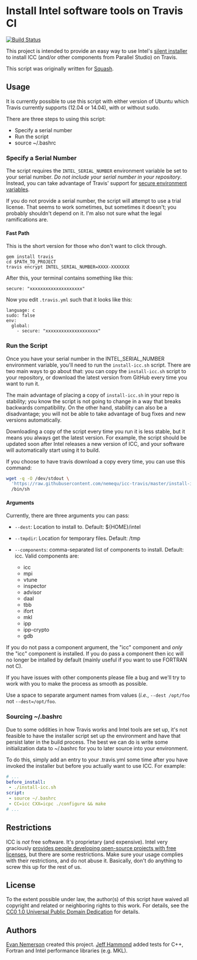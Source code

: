 # Install Intel software tools on Travis CI

[![Build Status](https://travis-ci.org/nemequ/icc-travis.svg?branch=master)](https://travis-ci.org/jeffhammond/icc-travis)

This project is intended to provide an easy way to use Intel's
[silent installer](https://software.intel.com/en-us/articles/intel-composer-xe-2015-silent-installation-guide)
to install ICC (and/or other components from Parallel Studio) on
Travis.

This script was originally written for
[Squash](https://quixdb.github.io/squash).

## Usage

It is currently possible to use this script with either version of
Ubuntu which Travis currently supports (12.04 or 14.04), with or
without sudo.

There are three steps to using this script:

* Specify a serial number
* Run the script
* source ~/.bashrc

### Specify a Serial Number

The script requires the `INTEL_SERIAL_NUMBER` environment variable be
set to your serial number.  *Do not include your serial number in your
repository*.  Instead, you can take advantage of Travis' support for
[secure environment variables](http://docs.travis-ci.com/user/encryption-keys/).

If you do not provide a serial number, the script will attempt to use
a trial license.  That seems to work sometimes, but sometimes it doesn't;
you probably shouldn't depend on it.  I'm also not sure what the legal
ramifications are.

#### Fast Path

This is the short version for those who don't want to click through.
```
gem install travis
cd $PATH_TO_PROJECT
travis encrypt INTEL_SERIAL_NUMBER=XXXX-XXXXXXX
```

After this, your terminal contains something like this:
```
secure: "xxxxxxxxxxxxxxxxxxxx"
```

Now you edit `.travis.yml` such that it looks like this:
```
language: c
sudo: false
env:
  global:
    - secure: "xxxxxxxxxxxxxxxxxxxx"
```

### Run the Script

Once you have your serial number in the INTEL_SERIAL_NUMBER
environment variable, you'll need to run the `install-icc.sh` script.
There are two main ways to go about that: you can copy the
`install-icc.sh` script to your repository, or download the latest
version from GitHub every time you want to run it.

The main advantage of placing a copy of `install-icc.sh` in your repo
is stability; you know the script is not going to change in a way that
breaks backwards compatibility.  On the other hand, stability can also
be a disadvantage; you will not be able to take advantage of bug fixes
and new versions automatically.

Downloading a copy of the script every time you run it is less stable,
but it means you always get the latest version.  For example, the
script should be updated soon after Intel releases a new version of
ICC, and your software will automatically start using it to build.

If you choose to have travis download a copy every time, you can use
this command:

```bash
wget -q -O /dev/stdout \
  'https://raw.githubusercontent.com/nemequ/icc-travis/master/install-icc.sh' | \
  /bin/sh
```

#### Arguments

Currently, there are three arguments you can pass:

 - `--dest`: Location to install to.  Default: ${HOME}/intel
 - `--tmpdir`: Location for temporary files.  Default: /tmp

 - `--components`: comma-separated list of components to install.
   Default: icc. Valid components are:

   - icc
   - mpi
   - vtune
   - inspector
   - advisor
   - daal
   - tbb
   - ifort
   - mkl
   - ipp
   - ipp-crypto
   - gdb

If you do not pass a component argument, the "icc" component and
*only* the "icc" component is installed.  If you do pass a component
then icc will no longer be intalled by default (mainly useful if you
want to use FORTRAN not C).

If you have issues with other components please file a bug and we'll
try to work with you to make the process as smooth as possible.

Use a space to separate argument names from values (*i.e.*, `--dest
/opt/foo` not `--dest=/opt/foo`.

### Sourcing ~/.bashrc

Due to some oddities in how Travis works and Intel tools are set up, it's not
feasible to have the installer script set up the environment and have
that persist later in the build process.  The best we can do is write
some initialization data to ~/.bashrc for you to later source into
your environment.

To do this, simply add an entry to your .travis.yml some time after
you have invoked the installer but before you actually want to use
ICC.  For example:

```yaml
# ...
before_install:
 - ./install-icc.sh
script:
 - source ~/.bashrc
 - CC=icc CXX=icpc ./configure && make
# ...
```

## Restrictions

ICC is *not* free software.  It's proprietary (and expensive).  Intel
very graciously [provides people developing open-source projects with
free licenses](https://software.intel.com/en-us/qualify-for-free-software/opensourcecontributor),
but there are some restrictions.  Make sure your usage complies with
their restrictions, and do not abuse it.  Basically, don't do anything
to screw this up for the rest of us.

## License

To the extent possible under law, the author(s) of this script have
waived all copyright and related or neighboring rights to this work.
For details, see the
[CC0 1.0 Universal Public Domain Dedication](https://creativecommons.org/publicdomain/zero/1.0/)
for details.

## Authors

[Evan Nemerson](https://github.com/nemequ) created this project.
[Jeff Hammond](https://github.com/jeffhammond) added tests for C++, Fortran and Intel performance libraries (e.g. MKL).
